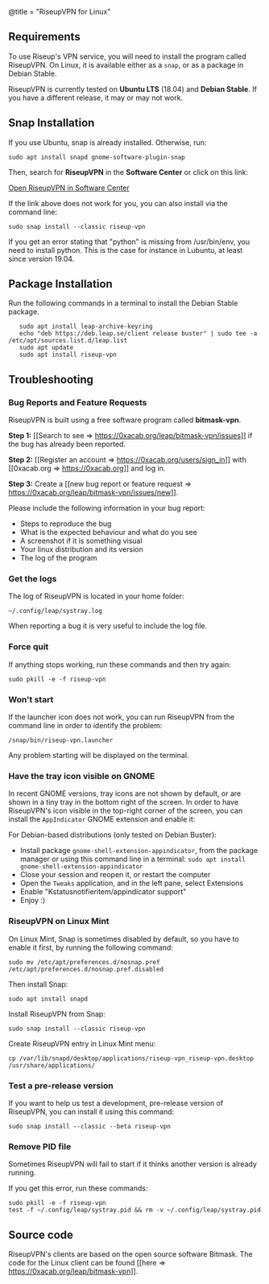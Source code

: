 @title = "RiseupVPN for Linux"

## Requirements

To use Riseup's VPN service, you will need to install the program called RiseupVPN. On Linux, it is available either as a `snap`, or as a package in Debian Stable.

RiseupVPN is currently tested on **Ubuntu LTS** (18.04) and **Debian Stable**. If you have a different release, it may or may not work.

## Snap Installation

If you use Ubuntu, snap is already installed. Otherwise, run:

```
sudo apt install snapd gnome-software-plugin-snap
```

Then, search for **RiseupVPN** in the **Software Center** or click on this link:

<a class="btn btn-default btn-lg" href="snap://riseup-vpn">
  <i class="fa fa-reply-all"></i>
  Open RiseupVPN in Software Center
</a>

If the link above does not work for you, you can also install via the command line:

```
sudo snap install --classic riseup-vpn
```

If you get an error stating that "python" is missing from /usr/bin/env, you need to install python. This is the case for instance in Lubuntu, at least since version 19.04.

## Package Installation

Run the following commands in a terminal to install the Debian Stable package.

       sudo apt install leap-archive-keyring
       echo "deb https://deb.leap.se/client release buster" | sudo tee -a /etc/apt/sources.list.d/leap.list
       sudo apt update
       sudo apt install riseup-vpn

## Troubleshooting

### Bug Reports and Feature Requests

RiseupVPN is built using a free software program called <b>bitmask-vpn</b>.

**Step 1:** [[Search to see => https://0xacab.org/leap/bitmask-vpn/issues]] if the bug has already been reported.

**Step 2:** [[Register an account => https://0xacab.org/users/sign_in]] with [[0xacab.org => https://0xacab.org]] and log in.

**Step 3:** Create a [[new bug report or feature request => https://0xacab.org/leap/bitmask-vpn/issues/new]].

Please include the following information in your bug report:

* Steps to reproduce the bug
* What is the expected behaviour and what do you see
* A screenshot if it is something visual
* Your linux distribution and its version
* The log of the program

### Get the logs

The log of RiseupVPN is located in your home folder:

```
~/.config/leap/systray.log
```

When reporting a bug it is very useful to include the log file.

### Force quit

If anything stops working, run these commands and then try again:

```
sudo pkill -e -f riseup-vpn
```

### Won't start

If the launcher icon does not work, you can run RiseupVPN from the command line in order to identify the problem:

```
/snap/bin/riseup-vpn.launcher
```

Any problem starting will be displayed on the terminal.

### Have the tray icon visible on GNOME

In recent GNOME versions, tray icons are not shown by default, or are shown in a tiny tray in the bottom right of
the screen. In order to have RiseupVPN's icon visible in the top-right corner of the screen, you can install the `AppIndicator`
GNOME extension and enable it:

For Debian-based distributions (only tested on Debian Buster):
* Install package `gnome-shell-extension-appindicator`, from the package manager or using this command line in a terminal: `sudo apt install gnome-shell-extension-appindicator`
* Close your session and reopen it, or restart the computer
* Open the `Tweaks` application, and in the left pane, select Extensions
* Enable "Kstatusnotifieritem/appindicator support"
* Enjoy :)

### RiseupVPN on Linux Mint

On Linux Mint, Snap is sometimes disabled by default, so you have to enable it first, by running the following command:

```
sudo mv /etc/apt/preferences.d/nosnap.pref /etc/apt/preferences.d/nosnap.pref.disabled
```

Then install Snap:

```
sudo apt install snapd
```

Install RiseupVPN from Snap:

```
sudo snap install --classic riseup-vpn
```

Create RiseupVPN entry in Linux Mint menu:

```
cp /var/lib/snapd/desktop/applications/riseup-vpn_riseup-vpn.desktop /usr/share/applications/
```


### Test a pre-release version

If you want to help us test a development, pre-release version of RiseupVPN, you can install it using this command:

```
sudo snap install --classic --beta riseup-vpn
```

### Remove PID file

Sometimes RiseupVPN will fail to start if it thinks another version is already running.

If you get this error, run these commands:

```
sudo pkill -e -f riseup-vpn
test -f ~/.config/leap/systray.pid && rm -v ~/.config/leap/systray.pid
```

## Source code
RiseupVPN's clients are based on the open source software Bitmask. The code for the Linux client can be found [[here => https://0xacab.org/leap/bitmask-vpn]].
